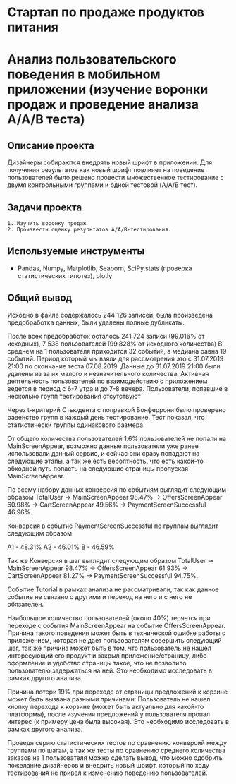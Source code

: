 # Стартап по продаже продуктов питания
# Анализ пользовательского поведения в мобильном приложении (изучение воронки продаж и проведение анализа A/A/B теста)

## Описание проекта

Дизайнеры собираются внедрять новый шрифт в приложении. Для получения результатов как новый шрифт повлияет на поведение пользователей было решено провести множественное тестирование с двумя контрольными группами и одной тестовой (A/A/B тест).

## Задачи проекта
	1. Изучить воронку продаж
	2. Произвести оценку результатов A/A/B-тестирования.

## Используемые инструменты
- Pandas, Numpy, Matplotlib, Seaborn, SciPy.stats (проверка статистических гипотез), plotly


## Общий вывод

Исходно в файле содержалось 244 126 записей, была произведена предобработка данных, были удалены полные дубликаты.

После всех предобработок осталось 241 724 записи (99.016% от исходных), 7 538 пользователей (99.828% от исходного количества) В среднем на 1 пользователя приходится 32 событий, а медиана равна 19 событий. Период который мы взяли для рассмотрения это с 31.07.2019 21:00 по окончание теста 07.08.2019. Данные до 31.07.2019 21:00 были удалены из за их малого и незначительного количества. Активная деятельность пользователей по взаимодействию с приложением ведется в период с 6-7 утра и до 7-8 вечера. Пользователи, попавшие в несколько групп тестирования отсутствуют

Через t-критерий Стьюдента с поправкой Бонферрони было проверено равенство групп в каждый день тестирование. Тест показал, что статистически группы одинакового размера.

От общего количества пользователей 1.6% пользователей не попали на MainScreenAppear, возможно данные пользователи уже ранее использовали данный сервис, и сейчас они сразу попадают на следующие этапы, а так же есть вероятность, что есть какой-то обходной путь попасть на следующие страницы пропуская MainScreenAppear.

По всему набору данных конверсия по событиям выглядит следующим образом TotalUser -> MainScreenAppear 98.47% -> OffersScreenAppear 60.98% -> CartScreenAppear 49.56% -> PaymentScreenSuccessful 46.96%.

Конверсия в событие PaymentScreenSuccessful по группам выглядит следующим образом

А1 - 48.31%
А2 - 46.01%
B - 46.59%

Так же Конверсия в шаг выглядит следующим образом TotalUser -> MainScreenAppear 98.47% -> OffersScreenAppear 61.93% -> CartScreenAppear 81.27% -> PaymentScreenSuccessful 94.75%.

Событие Tutorial в рамках анализа не рассматривали, так как данное событие не связано с другими и переход на него и с него не обязателен.

Наибольшое количество пользователей (около 40%) теряется при переходе с события MainScreenAppear на событие OffersScreenAppear. Причина такого поведения может быть в технической ошибке работы с приложением, которая не дает пользователям совершить следующий шаг, так же причина может быть в том, что пользователь не нашел интересующий его продукт и закрыл приложение/страницу, либо оформление и удобство страницы такое, что не позволило пользователю задержаться на ней. Это необходимо исследовать в рамках другого анализа.

Причина потери 19% при переходе от страницы предложений к корзине может быть вызвана разными причинами: Пользователь не нашел кнопку перехода к корзине (может быть актуально для какой-то платформы), после изучения предложений у пользователя пропал интерес (к примеру цена была высокая). Это необходимо исследовать в рамках другого анализа.

Проведя серию статистических тестов по сравнению конверсий между группами по шагам, а так же тесты по сравнению среднего количества заказов на 1 пользователя можно сделать вывод, что можно одобрить пожелание дизайнеров и внедрить новый шрифт, который по ходу тестирования не привел к изменению поведению пользователей.
